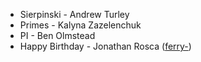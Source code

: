 * Sierpinski - Andrew Turley
* Primes - Kalyna Zazelenchuk
* PI - Ben Olmstead
* Happy Birthday - Jonathan Rosca ([ferry-](https://github.com/ferry-))
